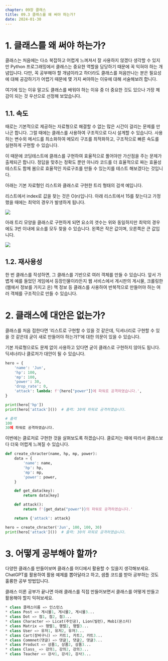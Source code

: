 ```yaml
---
chapter: 09장 클래스
title: 09.3 클래스를 왜 써야 하는가?
date: 2024-01-30
---
```


# 1. 클래스를 왜 써야 하는가?

클래스는 처음에는 다소 복잡하고 어렵게 느껴져서 잘 사용하지 않겠다 생각할 수 있지만 Python 프로그래밍에서 클래스는 중요한 역할을 담당하기 때문에 꼭 익혀야 하는 개념입니다. 다만, 꼭 공부해야 할 개념이라고 하더라도 클래스를 처음만나는 분은 필요성에 대해 공감하기가 어렵기 때문에 몇 가지 써야하는 이유에 대해 서술해보려 합니다.

여기에 있는 이유 말고도 클래스를 배워야 하는 이유 중 더 중요한 것도 있으나 가장 체감이 되는 것 우선으로 선정해 보았습니다.

## 1.1. 속도

때로는 기본적으로 제공하는 자료형으로 해결할 수 없는 많은 시간이 걸리는 문제를 만나곤 합니다. 그럴 때에는 클래스를 사용하여 구조적으로 다시 설계할 수 있습니다. 사용하는 변수외 메서드를 최소화하여 메모리 구조를 최적화하고, 구조적으로 빠른 속도를 실현하게 구현할 수 있습니다.

이 때문에 코딩테스트에 클래스를 구현하여 효율적으로 풀어야만 가산점을 주는 문제가 출제되곤 합니다. 정답을 맞추는 정확도 뿐만 아니라 코드를 더 효율적으로 짜는 효율성 테스트도 함께 봄으로 효율적인 자료구조를 만들 수 있는지를 테스트 해보겠다는 것입니다.

아래는 기본 자료형인 리스트와 클래스로 구현한 트리 형태의 검색 예입니다.

리스트에서 index로 값을 찾는 것은 O(n)입니다. 아래 리스트에서 15를 찾는다고 가정했을 때에는 최악의 경우가 발생하게 됩니다.

![](/images/python/chapter09/3-1.png)

아래 트리 모양을 클래스로 구현하게 되면 요소의 갯수는 위와 동일하지만 최악의 경우에도 3번 이내에 요소를 모두 찾을 수 있습니다. 왼쪽은 작은 값이며, 오른쪽은 큰 값입니다.

![](/images/python/chapter09/3-2.png)

## 1.2. 재사용성

한 번 클래스를 작성하면, 그 클래스를 기반으로 여러 객체를 만들 수 있습니다. 앞서 가볍게 예를 들었던 게임에서 등장인물이라든지 웹 서비스에서 게시판의 게시물, 크롤링한(웹에서 정보를 가지고 온) 책 정보 등 클래스를 사용하여 반복적으로 만들어야 하는 여러 객체를 구조적으로 만들 수 있습니다.

# 2. 클래스에 대안은 없는가?

클래스를 처음 접한다면 ‘리스트로 구현할 수 있을 것 같은데, 딕셔너리로 구현할 수 있을 것 같은데 굳이 새로 만들어야 하는가?’에 대한 의문이 있을 수 있습니다.

기본 자료형으로도 문제 없이 사용하고 있다면 굳이 클래스로 구현하지 않아도 됩니다. 딕셔너리나 클로저가 대안이 될 수 있습니다.

```python
hero = {
    'name': 'Jun',
    'hp': 100,
    'mp': 100,
    'power': 30,
    'drop_rate': 0,
    'attack': lambda: f'{hero["power"]}에 파워로 공격하였습니다.',
}

print(hero['hp'])
print(hero['attack']())  # 출력: 30에 파워로 공격하였습니다.
```

```python
# 출력
100
30에 파워로 공격하였습니다.
```

이번에는 클로저로 구현한 것을 살펴보도록 하겠습니다. 클로저는 때에 따라서 클래스보다 더욱 어렵게 느껴질 수 있습니다.

```python
def create_chracter(name, hp, mp, power):
    data = {
        'name': name,
        'hp': hp,
        'mp': mp,
        'power': power,
    }

    def get_data(key):
        return data[key]

    def attack():
        return f'{get_data("power")}의 파워로 공격하였습니다.'

    return {'attack': attack}

hero = create_chracter('Jun', 100, 100, 30)
print(hero['attack']())  # 출력: 30의 파워로 공격하였습니다.
```

# 3. 어떻게 공부해야 할까?

다양한 클래스를 만들어보며 클래스를 어디에서 활용할 수 있을지 생각해보세요. ChatGPT를 활용하여 활용 예제를 뽑아달라고 하고, 샘플 코드를 받아 공부하는 것도 훌륭한 공부 방법입니다.

클래스 이론 공부가 끝나면 아래 클래스를 직접 만들어보면서 클래스를 어떻게 만들고 활용해야 할지 익혀보세요.

```python
* class 클래스이름 => 인스턴스
* class Post => 게시물1, 게시물2, 게시물3...
* class Dot => 점1, 점2, 점3...
* class Character => Licat(주인공), Lion(빌런), Mob1(몬스터)
* class Matrix => 행렬1, 행렬2, 행렬3...
* class User => 유저1, 유저2, 유저3...
* class Cart(장바구니) => 카트1, 카트2, 카트3...
* class Commnet(댓글) => 댓글1, 댓글2, 댓글3...
* class Product => 상품1, 상품2, 상품3...
* class Class_ => 강의1, 강의2, 강의3...
* class Teacher => 강사1, 강사2, 강사3...
```
